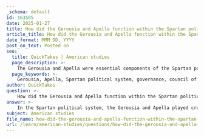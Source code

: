 ```yaml
---
_schema: default
id: 163585
date: 2025-01-27
title: How did the Gerousia and Apella function within the Spartan political system?
article_title: How did the Gerousia and Apella function within the Spartan political system?
date_format: MMM DD, YYYY
post_on_text: Posted on
seo:
  title: QuickTakes | American studies
  page_description: >-
    The Gerousia and Apella were essential components of the Spartan political system, balancing the roles of the kings with citizen governance through legislative and judicial powers.
  page_keywords: >-
    Gerousia, Apella, Spartan political system, governance, council of elders, assembly of citizens, legislative role, judicial authority, voting, ephors, dual kingship, oligarchy, democracy, citizen participation, military matters
author: QuickTakes
question: >-
    How did the Gerousia and Apella function within the Spartan political system?
answer: >-
    In the Spartan political system, the Gerousia and Apella played crucial roles in governance, balancing the powers of the kings and the citizenry.\n\n### Gerousia\nThe Gerousia was the council of elders in Sparta, consisting of 30 members: 28 elders (gerontes) who were at least 60 years old and the two reigning kings. This council held significant legislative and judicial powers. Its primary functions included:\n\n- **Legislative Role:** The Gerousia proposed laws and policies to the Apella, the assembly of Spartan citizens. Their proposals were typically well-considered, given the experience and wisdom of its members.\n- **Judicial Authority:** The Gerousia also had the power to adjudicate serious criminal cases, acting as a high court. This judicial function reinforced their authority within the Spartan political structure.\n- **Advisory Capacity:** The council advised the kings on military and domestic matters, ensuring that the decisions made by the kings were in line with Spartan traditions and laws.\n\n### Apella\nThe Apella was the assembly of Spartan citizens, composed of free male citizens (Spartiates) who had completed the agoge, the rigorous education and training program. The Apella's functions included:\n\n- **Voting on Proposals:** Members of the Apella voted on the proposals put forth by the Gerousia. While they could express their opinions, the assembly's role was primarily to approve or reject the recommendations made by the council.\n- **Electing Officials:** The Apella had the authority to elect certain officials, including the ephors, who were responsible for overseeing the kings and the administration of the state.\n- **Public Assemblies:** The Apella convened regularly to discuss important matters affecting the state, allowing citizens to participate in the political process, albeit in a limited capacity.\n\n### Interaction Between Gerousia and Apella\nTogether, the Gerousia and Apella formed a mixed governmental system that combined elements of oligarchy and democracy. The Gerousia, with its experienced elders, provided stability and continuity, while the Apella allowed for some degree of citizen participation in governance. This structure helped to balance the power of the dual kingship (dyarchy) with the input of the citizenry, ensuring that decisions reflected both the wisdom of the elders and the will of the citizens.\n\nIn summary, the Gerousia and Apella were integral to the functioning of the Spartan political system, with the Gerousia serving as a powerful council of elders and the Apella acting as the assembly of citizens, together creating a unique governance model that emphasized both authority and participation.
subject: American studies
file_name: how-did-the-gerousia-and-apella-function-within-the-spartan-political-system.md
url: /learn/american-studies/questions/how-did-the-gerousia-and-apella-function-within-the-spartan-political-system
---
```


&nbsp;